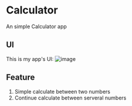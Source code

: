 Calculator
==========

An simple Calculator app

UI
----------
This is my app's UI: 
![image](http://github.com/kevinxuv/Calculator/raw/master/UI.png)

Feature
----------
1. Simple calculate between two numbers
2. Continue calculate between serveral numbers
